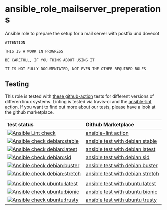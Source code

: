  ansible_role_mailserver_preperations
======================================
Ansible role to prepare the setup for a mail server with postfix und dovecot

```
ATTENTION

THIS IS A WORK IN PROGRESS

BE CAREFULL, IF YOU THINK ABOUT USING IT

IT IS NOT FULLY DOCUMENTATED, NOT EVEN THE OTHER REQUIRED ROLES
```

 Testing
----------
This role is tested with [these github-action](https://github.com/search?q=topic%3Acheck-ansible+topic%3Agithub-actions+org%3Aroles-ansible&type=Repositories) tests for different versions of differen linux systems. Linting is tested via travis-ci and the  [ansible-lint action](https://github.com/marketplace/actions/ansible-lint).
If you want to find out more about our tests, please have a look at the github marketplace.

| test status | Github Marketplace |
| :---------  | :----------------  |
| [![Ansible Lint check](https://github.com/DO1JLR/ansible_role_mailserver_preperations/workflows/Ansible%20Lint%20check/badge.svg)](https://github.com/DO1JLR/ansible_role_mailserver_preperations/actions?query=workflow%3A%22Ansible+Lint+check%22) | [ansible-lint action](https://github.com/marketplace/actions/ansible-lint)
| [![Ansible check debian:stable](https://github.com/DO1JLR/ansible_role_mailserver_preperations/workflows/Ansible%20check%20debian:stable/badge.svg)](https://github.com/DO1JLR/ansible_role_mailserver_preperations/actions?query=workflow%3A%22Ansible+check+debian%3Astable%22) | [ansible test with debian stable](https://github.com/marketplace/actions/check-ansible-debian-stable) |
| [![Ansible check debian:latest](https://github.com/DO1JLR/ansible_role_mailserver_preperations/workflows/Ansible%20check%20debian:latest/badge.svg)](https://github.com/DO1JLR/ansible_role_mailserver_preperations/actions?query=workflow%3A%22Ansible+check+debian%3Alatest%22) | [ansible test with debian latest](https://github.com/marketplace/actions/check-ansible-debian-latest) |
| [![Ansible check debian:sid](https://github.com/DO1JLR/ansible_role_mailserver_preperations/workflows/Ansible%20check%20debian:sid/badge.svg)](https://github.com/DO1JLR/ansible_role_mailserver_preperations/actions?query=workflow%3A%22Ansible+check+debian%3Asid%22) | [ansible test with debian sid](https://github.com/marketplace/actions/check-ansible-debian-sid) |
| [![Ansible check debian:buster](https://github.com/DO1JLR/ansible_role_mailserver_preperations/workflows/Ansible%20check%20debian:buster/badge.svg)](https://github.com/DO1JLR/ansible_role_mailserver_preperations/actions?query=workflow%3A%22Ansible+check+debian%3Abuster%22) | [ansible test with debian buster](https://github.com/marketplace/actions/check-ansible-debian-buster) |
| [![Ansible check debian:stretch](https://github.com/DO1JLR/ansible_role_mailserver_preperations/workflows/Ansible%20check%20debian:stretch/badge.svg)](https://github.com/DO1JLR/ansible_role_mailserver_preperations/actions?query=workflow%3A%22Ansible+check+debian%3Astretch%22) | [ansible test with debian stretch](https://github.com/marketplace/actions/check-ansible-debian-stretch) |
| | |
| [![Ansible check ubuntu:latest](https://github.com/DO1JLR/ansible_role_mailserver_preperations/workflows/Ansible%20check%20ubuntu:latest/badge.svg)](https://github.com/DO1JLR/ansible_role_mailserver_preperations/actions?query=workflow%3A%22Ansible+check+ubuntu%3Alatest%22) | [ansible test with ubuntu latest](https://github.com/marketplace/actions/check-ansible-ubuntu-latest) |
| [![Ansible check ubuntu:bionic](https://github.com/DO1JLR/ansible_role_mailserver_preperations/workflows/Ansible%20check%20ubuntu:bionic/badge.svg)](https://github.com/DO1JLR/ansible_role_mailserver_preperations/actions?query=workflow%3A%22Ansible+check+ubuntu%3Abionic%22) | [ansible test with ubuntu bionic](https://github.com/marketplace/actions/check-ansible-ubuntu-bionic) |
| [![Ansible check ubuntu:trusty](https://github.com/DO1JLR/ansible_role_mailserver_preperations/workflows/Ansible%20check%20ubuntu:trusty/badge.svg)](https://github.com/DO1JLR/ansible_role_mailserver_preperations/actions?query=workflow%3A%22Ansible+check+ubuntu%3Atrusty%22) | [ansible test with ubuntu trusty](https://github.com/marketplace/actions/check-ansible-ubuntu-trusty) |
